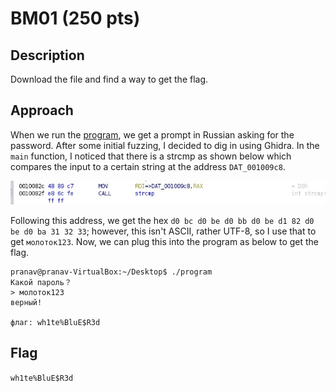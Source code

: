 # BM01 (250 pts)

## Description
Download the file and find a way to get the flag.

## Approach
When we run the [program](bm01.zip), we get a prompt in Russian asking for the password. After some initial fuzzing, I decided to dig in using Ghidra. In the `main` function, I noticed that there is a strcmp as shown below which compares the input to a certain string at the address `DAT_001009c8`. 

![](strcmp.jpg)

Following this address, we get the hex `d0 bc d0 be d0 bb d0 be d1 82 d0 be d0 ba 31 32 33`; however, this isn't ASCII, rather UTF-8, so I use that to get `молоток123`. Now, we can plug this into the program as below to get the flag. 
```
pranav@pranav-VirtualBox:~/Desktop$ ./program
Какой пароль？
> молоток123
верный!

флаг: wh1te%BluE$R3d
```
## Flag
`wh1te%BluE$R3d`
